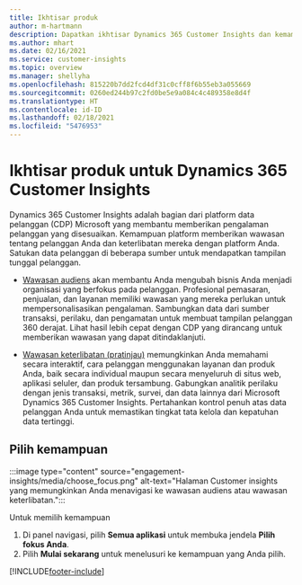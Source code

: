 ```yaml
---
title: Ikhtisar produk
author: m-hartmann
description: Dapatkan ikhtisar Dynamics 365 Customer Insights dan kemampuannya.
ms.author: mhart
ms.date: 02/16/2021
ms.service: customer-insights
ms.topic: overview
ms.manager: shellyha
ms.openlocfilehash: 815220b7dd2fcd4df31c0cff8f6b55eb3a055669
ms.sourcegitcommit: 0260ed244b97c2fd0be5e9a084c4c489358e8d4f
ms.translationtype: HT
ms.contentlocale: id-ID
ms.lasthandoff: 02/18/2021
ms.locfileid: "5476953"
---
```

# <a name="product-overview-for-dynamics-365-customer-insights"></a>Ikhtisar produk untuk Dynamics 365 Customer Insights

Dynamics 365 Customer Insights adalah bagian dari platform data pelanggan (CDP) Microsoft yang membantu memberikan pengalaman pelanggan yang disesuaikan. Kemampuan platform memberikan wawasan tentang pelanggan Anda dan keterlibatan mereka dengan platform Anda. Satukan data pelanggan di beberapa sumber untuk mendapatkan tampilan tunggal pelanggan.


- [Wawasan audiens](audience-insights/overview.md) akan membantu Anda mengubah bisnis Anda menjadi organisasi yang berfokus pada pelanggan. Profesional pemasaran, penjualan, dan layanan memiliki wawasan yang mereka perlukan untuk mempersonalisasikan pengalaman. Sambungkan data dari sumber transaksi, perilaku, dan pengamatan untuk membuat tampilan pelanggan 360 derajat. Lihat hasil lebih cepat dengan CDP yang dirancang untuk memberikan wawasan yang dapat ditindaklanjuti. 

- [Wawasan keterlibatan (pratinjau)](engagement-insights/index.yml) memungkinkan Anda memahami secara interaktif, cara pelanggan menggunakan layanan dan produk Anda, baik secara individual maupun secara menyeluruh di situs web, aplikasi seluler, dan produk tersambung. Gabungkan analitik perilaku dengan jenis transaksi, metrik, survei, dan data lainnya dari Microsoft Dynamics 365 Customer Insights. Pertahankan kontrol penuh atas data pelanggan Anda untuk memastikan tingkat tata kelola dan kepatuhan data tertinggi.
 
## <a name="choose-a-capability"></a>Pilih kemampuan

:::image type="content" source="engagement-insights/media/choose_focus.png" alt-text="Halaman Customer insights yang memungkinkan Anda menavigasi ke wawasan audiens atau wawasan keterlibatan.":::

Untuk memilih kemampuan

1. Di panel navigasi, pilih **Semua aplikasi** untuk membuka jendela **Pilih fokus Anda**.
1. Pilih **Mulai sekarang** untuk menelusuri ke kemampuan yang Anda pilih.


[!INCLUDE[footer-include](includes/footer-banner.md)]